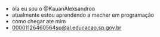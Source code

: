 -  ola eu sou o @KauanAlexsandroo
-  atualmente estou aprendendo a mecher em programação 
-  como chegar ate mim
-  00001126460564sp@al.educacao.sp.gov.br
 

<!---
KauanAlexsandroo/KauanAlexsandroo is a ✨ special ✨ repository because its `README.md` (this file) appears on your GitHub profile.
You can click the Preview link to take a look at your changes.
--->
